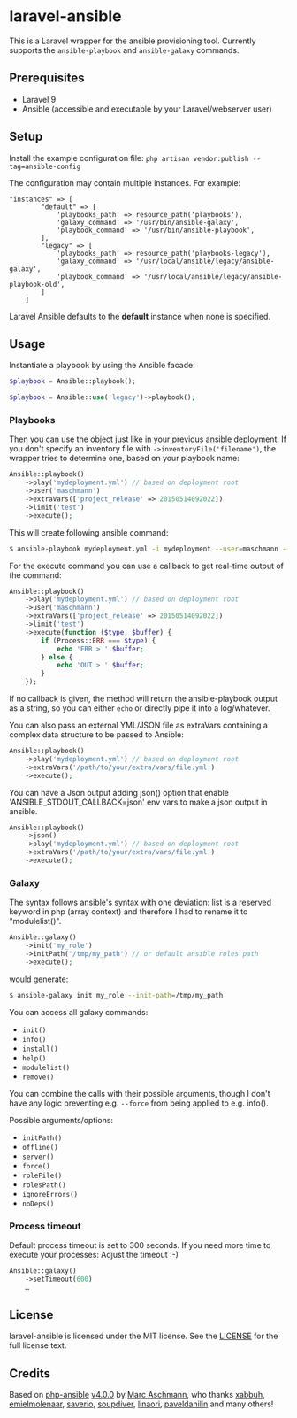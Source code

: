 # laravel-ansible

This is a Laravel wrapper for the ansible provisioning tool. Currently supports the `ansible-playbook` and `ansible-galaxy` commands.

## Prerequisites
 * Laravel 9
 * Ansible (accessible and executable by your Laravel/webserver user)

## Setup

Install the example configuration file:
`php artisan vendor:publish --tag=ansible-config`

The configuration may contain multiple instances. For example:

```
"instances" => [
        "default" => [
            'playbooks_path' => resource_path('playbooks'),
            'galaxy_command' => '/usr/bin/ansible-galaxy',
            'playbook_command' => '/usr/bin/ansible-playbook',
        ],
        "legacy" => [
            'playbooks_path' => resource_path('playbooks-legacy'),
            'galaxy_command' => '/usr/local/ansible/legacy/ansible-galaxy',
            'playbook_command' => '/usr/local/ansible/legacy/ansible-playbook-old',
        ]
    ]
```

Laravel Ansible defaults to the **default** instance when none is specified.

## Usage

Instantiate a playbook by using the Ansible facade:

```php
$playbook = Ansible::playbook();

$playbook = Ansible::use('legacy')->playbook();
```

### Playbooks

Then you can use the object just like in your previous ansible deployment.
If you don't specify an inventory file with ```->inventoryFile('filename')```, the wrapper tries to determine one, based on your playbook name: 

```php
Ansible::playbook()
    ->play('mydeployment.yml') // based on deployment root 
    ->user('maschmann')
    ->extraVars(['project_release' => 20150514092022])
    ->limit('test')
    ->execute();
```

This will create following ansible command:

```bash
$ ansible-playbook mydeployment.yml -i mydeployment --user=maschmann --extra-vars="project-release=20150514092022" --limit=test
```

For the execute command you can use a callback to get real-time output of the command:

```php
Ansible::playbook()
    ->play('mydeployment.yml') // based on deployment root 
    ->user('maschmann')
    ->extraVars(['project_release' => 20150514092022])
    ->limit('test')
    ->execute(function ($type, $buffer) {
        if (Process::ERR === $type) {
            echo 'ERR > '.$buffer;
        } else {
            echo 'OUT > '.$buffer;
        }
    });
```
If no callback is given, the method will return the ansible-playbook output as a string, so you can either ```echo``` or directly pipe it into a log/whatever.

You can also pass an external YML/JSON file as extraVars containing a complex data structure to be passed to Ansible:

```php
Ansible::playbook()
    ->play('mydeployment.yml') // based on deployment root 
    ->extraVars('/path/to/your/extra/vars/file.yml')
    ->execute();
```

You can have a Json output adding json() option that enable 'ANSIBLE_STDOUT_CALLBACK=json' env vars to make a json output in ansible.

```php
Ansible::playbook()
    ->json()
    ->play('mydeployment.yml') // based on deployment root 
    ->extraVars('/path/to/your/extra/vars/file.yml')
    ->execute();
```

### Galaxy

The syntax follows ansible's syntax with one deviation: list is a reserved keyword in php (array context) and
therefore I had to rename it to "modulelist()".

```php
Ansible::galaxy()
    ->init('my_role')
    ->initPath('/tmp/my_path') // or default ansible roles path
    ->execute();
```
would generate:

```bash
$ ansible-galaxy init my_role --init-path=/tmp/my_path
```

You can access all galaxy commands:

 * `init()`
 * `info()`
 * `install()`
 * `help()`
 * `modulelist()`
 * `remove()`

You can combine the calls with their possible arguments, though I don't have any logic preventing e.g. ```--force``` from being applied to e.g. info().

Possible arguments/options:

 * `initPath()`
 * `offline()`
 * `server()`
 * `force()`
 * `roleFile()`
 * `rolesPath()`
 * `ignoreErrors()`
 * `noDeps()`



### Process timeout

Default process timeout is set to 300 seconds. If you need more time to execute your processes: Adjust the timeout :-) 

```php
Ansible::galaxy()
    ->setTimeout(600)
    …
```

## License

laravel-ansible is licensed under the MIT license. See the [LICENSE](LICENSE) for the full license text.

## Credits

Based on [php-ansible](https://github.com/maschmann/php-ansible) [v4.0.0](https://github.com/maschmann/php-ansible/tree/v4.0.0) by [Marc Aschmann](https://github.com/maschmann),
who thanks [xabbuh](https://github.com/xabbuh), [emielmolenaar](https://github.com/emielmolenaar), [saverio](https://github.com/saverio), [soupdiver](https://github.com/soupdiver), [linaori](https://github.com/linaori), [paveldanilin](https://github.com/paveldanilin) and many others! 
